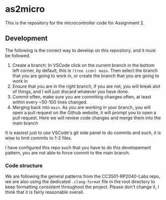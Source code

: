 # as2micro

This is the repository for the microcontroller code for Assignment 2.

## Development

The following is the correct way to develop on this repository, and it must be
followed.

1. Create a branch: In VSCode click on the current branch in the bottom left
   corner, by default, this is `(tree icon) main`. Then select the branch that
   you are going to work in, or create the branch that you are going to work in
2. Ensure that you are in the right branch, if you are not, you will break alot
   of things, and I will just discard whatever you have done.
3. Commit often, make sure you are commiting changes often, at least within
   every ~50-100 lines changed.
4. Merging back into `main`. As you are working in your branch, you will open a
   pull request on the Github website, it will prompt you to open a pull
   request. Here we will review code changes and merge them into the main branch

It is easiest just to use VSCode's git side panel to do commits and such, it is
wise to limit commits to 1-2 files.

I have configured this repo such that you have to do this developement pattern,
you are not able to force commit to the main branch.

### Code structure

We are following the general patterns from the CC3501-RP2040-Labs repo, we are
also using the dedicated `.clang-format` file in the root directory to keep
formatting consistent throughout the project. Please don't change it, I think
that it is fairly reasonable overall.